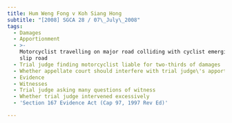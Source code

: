 ```yaml
---
title: Hum Weng Fong v Koh Siang Hong
subtitle: "[2008] SGCA 28 / 07\_July\_2008"
tags:
  - Damages
  - Apportionment
  - >-
    Motorcyclist travelling on major road colliding with cyclist emerging from
    slip road
  - Trial judge finding motorcyclist liable for two-thirds of damages
  - Whether appellate court should interfere with trial judge\'s apportionment
  - Evidence
  - Witnesses
  - Trial judge asking many questions of witness
  - Whether trial judge intervened excessively
  - 'Section 167 Evidence Act (Cap 97, 1997 Rev Ed)'

---
```


